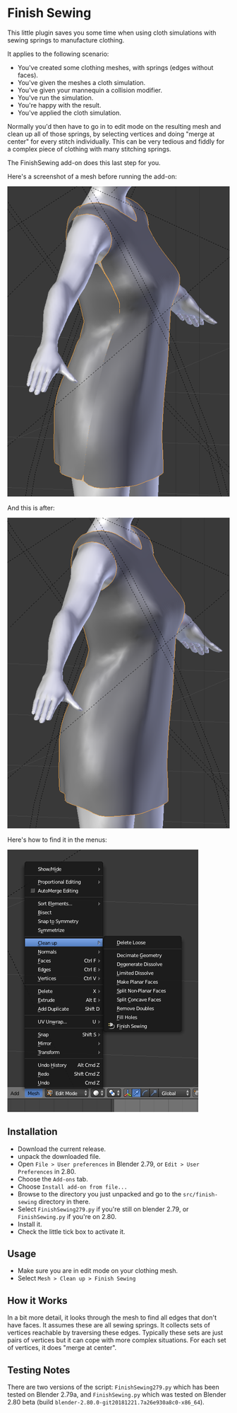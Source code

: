 # Finish Sewing

This little plugin saves you some time when using cloth simulations
with sewing springs to manufacture clothing.

It applies to the following scenario:

* You've created some clothing meshes, with springs (edges without faces).
* You've given the meshes a cloth simulation.
* You've given your mannequin a collision modifier.
* You've run the simulation.
* You're happy with the result.
* You've applied the cloth simulation.

Normally you'd then have to go in to edit mode on the resulting
mesh and clean up all of those springs, by selecting vertices and
doing "merge at center" for every stitch individually.  This can
be very tedious and fiddly for a complex piece of clothing with
many stitching springs.

The FinishSewing add-on does this last step for you.

Here's a screenshot of a mesh before running the add-on:

![Before](https://raw.githubusercontent.com/billhails/blender-addons/master/images/finish-sewing-before.png)

And this is after:

![After](https://raw.githubusercontent.com/billhails/blender-addons/master/images/finish-sewing-after.png)

Here's how to find it in the menus:

![Menu](https://raw.githubusercontent.com/billhails/blender-addons/master/images/finish-sewing-menu.png)

## Installation

* Download the current release.
* unpack the downloaded file.
* Open `File > User preferences` in Blender 2.79, or `Edit > User Preferences` in 2.80.
* Choose the `Add-ons` tab.
* Choose `Install add-on from file...`
* Browse to the directory you just unpacked and go to the `src/finish-sewing` directory in there.
* Select `FinishSewing279.py` if you're still on blender 2.79, or `FinishSewing.py` if you're on 2.80.
* Install  it.
* Check the little tick box to activate it.

## Usage

*  Make sure you are in edit mode on your clothing mesh.
* Select `Mesh > Clean up > Finish Sewing`

## How it Works

In a bit more detail, it looks through the mesh to find all edges
that don't have faces. It assumes these are all sewing springs. It
collects sets of vertices reachable by traversing these edges.
Typically these sets are just pairs of vertices but it can cope
with more complex situations.  For each set of vertices, it
does "merge at center".

## Testing Notes

There are two versions of the script: `FinishSewing279.py` which has been
tested on Blender 2.79a, and `FinishSewing.py` which was tested on Blender 2.80 beta
(build `blender-2.80.0-git20181221.7a26e930a8c0-x86_64`).
